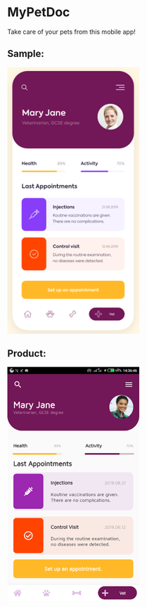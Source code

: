 # MyPetDoc
Take care of your pets from this mobile app!


## Sample: 
<img src="./images/sample.png" width=300px >


## Product:
<img src="./images/result.png" width=300px >

